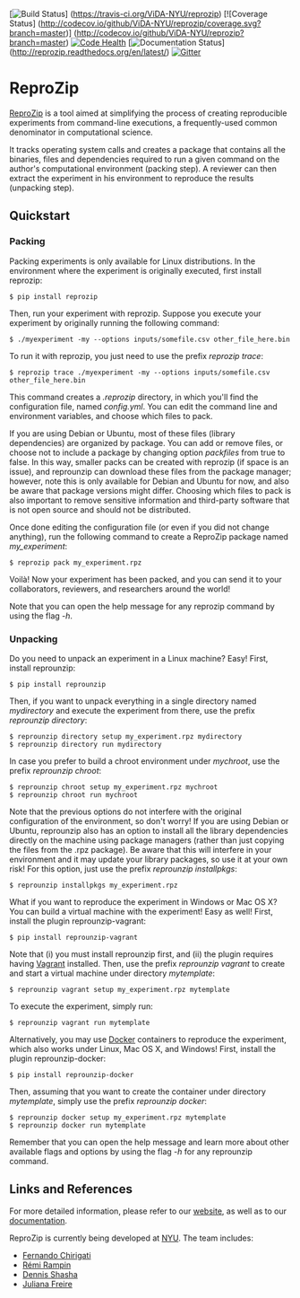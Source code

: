 [![Build Status](https://travis-ci.org/ViDA-NYU/reprozip.svg?branch=master)]
(https://travis-ci.org/ViDA-NYU/reprozip)
[![Coverage Status]
(http://codecov.io/github/ViDA-NYU/reprozip/coverage.svg?branch=master)]
(http://codecov.io/github/ViDA-NYU/reprozip?branch=master)
[![Code Health](https://landscape.io/github/ViDA-NYU/reprozip/master/landscape.png)](https://landscape.io/github/ViDA-NYU/reprozip/master)
[![Documentation Status](https://readthedocs.org/projects/reprozip/badge/)]
(http://reprozip.readthedocs.org/en/latest/)
[![Gitter](https://badges.gitter.im/ViDA-NYU/reprozip.svg)](https://gitter.im/ViDA-NYU/reprozip?utm_source=badge&utm_medium=badge&utm_campaign=pr-badge)

ReproZip
========

[ReproZip][web] is a tool aimed at simplifying the process of creating
reproducible experiments from command-line executions, a frequently-used common
denominator in computational science.

It tracks operating system calls and creates a package that contains all the
binaries, files and dependencies required to run a given command on the
author's computational environment (packing step). A reviewer can then extract
the experiment in his environment to reproduce the results (unpacking step).

Quickstart
----------

### Packing

Packing experiments is only available for Linux distributions. In the
environment where the experiment is originally executed, first install
reprozip:

    $ pip install reprozip

Then, run your experiment with reprozip. Suppose you execute your experiment by
originally running the following command:

    $ ./myexperiment -my --options inputs/somefile.csv other_file_here.bin

To run it with reprozip, you just need to use the prefix *reprozip trace*:

    $ reprozip trace ./myexperiment -my --options inputs/somefile.csv other_file_here.bin

This command creates a *.reprozip* directory, in which you'll find the
configuration file, named *config.yml*. You can edit the command line and
environment variables, and choose which files to pack.

If you are using Debian or Ubuntu, most of these files (library dependencies)
are organized by package. You can add or remove files, or choose not to include
a package by changing option *packfiles* from true to false. In this way,
smaller packs can be created with reprozip (if space is an issue), and
reprounzip can download these files from the package manager; however, note
this is only available for Debian and Ubuntu for now, and also be aware that
package versions might differ. Choosing which files to pack is also important
to remove sensitive information and third-party software that is not open
source and should not be distributed.

Once done editing the configuration file (or even if you did not change
anything), run the following command to create a ReproZip package named
*my_experiment*:

    $ reprozip pack my_experiment.rpz

Voil&agrave;! Now your experiment has been packed, and you can send it to your
collaborators, reviewers, and researchers around the world!

Note that you can open the help message for any reprozip command by using the
flag *-h*.

### Unpacking

Do you need to unpack an experiment in a Linux machine? Easy! First, install
reprounzip:

    $ pip install reprounzip

Then, if you want to unpack everything in a single directory named
*mydirectory* and execute the experiment from there, use the prefix *reprounzip
directory*:

    $ reprounzip directory setup my_experiment.rpz mydirectory
    $ reprounzip directory run mydirectory

In case you prefer to build a chroot environment under *mychroot*, use the
prefix *reprounzip chroot*:

    $ reprounzip chroot setup my_experiment.rpz mychroot
    $ reprounzip chroot run mychroot

Note that the previous options do not interfere with the original configuration
of the environment, so don't worry! If you are using Debian or Ubuntu,
reprounzip also has an option to install all the library dependencies directly
on the machine using package managers (rather than just copying the files from
the .rpz package). Be aware that this will interfere in your environment and it
may update your library packages, so use it at your own risk! For this option,
just use the prefix *reprounzip installpkgs*:

    $ reprounzip installpkgs my_experiment.rpz

What if you want to reproduce the experiment in Windows or Mac OS X? You can
build a virtual machine with the experiment! Easy as well! First, install the
plugin reprounzip-vagrant:

    $ pip install reprounzip-vagrant

Note that (i) you must install reprounzip first, and (ii) the plugin requires
having [Vagrant][vagrant] installed. Then, use the prefix *reprounzip vagrant*
to create and start a virtual machine under directory *mytemplate*:

    $ reprounzip vagrant setup my_experiment.rpz mytemplate

To execute the experiment, simply run:

    $ reprounzip vagrant run mytemplate

Alternatively, you may use [Docker][docker] containers to reproduce the
experiment, which also works under Linux, Mac OS X, and Windows! First, install
the plugin reprounzip-docker:

    $ pip install reprounzip-docker

Then, assuming that you want to create the container under directory
*mytemplate*, simply use the prefix *reprounzip docker*:

    $ reprounzip docker setup my_experiment.rpz mytemplate
    $ reprounzip docker run mytemplate

Remember that you can open the help message and learn more about other
available flags and options by using the flag *-h* for any reprounzip command.

Links and References
--------------------

For more detailed information, please refer to our [website][web], as well as
to our [documentation][docs].

ReproZip is currently being developed at [NYU][nyu]. The team includes:

* [Fernando Chirigati][fc]
* [Rémi Rampin][rr]
* [Dennis Shasha][ds]
* [Juliana Freire][jf]

[vagrant]: http://www.vagrantup.com/
[docker]: https://www.docker.com/
[docs]: http://reprozip.readthedocs.org/
[web]: http://vida-nyu.github.io/reprozip/
[pz]: https://pypi.python.org/pypi/reprozip
[puz]: https://pypi.python.org/pypi/reprounzip
[puzd]: https://pypi.python.org/pypi/reprounzip-docker
[puzv]: https://pypi.python.org/pypi/reprounzip-vagrant
[fc]: http://vgc.poly.edu/~fchirigati/
[rr]: http://remram.fr/
[jf]: http://vgc.poly.edu/~juliana/
[ds]: http://cs.nyu.edu/shasha/
[nyu]: http://engineering.nyu.edu/
